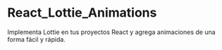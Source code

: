 # React_Lottie_Animations
Implementa Lottie en tus proyectos React y agrega animaciones de una forma fácil y rápida.
